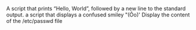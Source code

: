 A script that prints “Hello, World”, followed by a new line to the standard output.
a script that displays a confused smiley "(Ôo)'
Display the content of the /etc/passwd file
